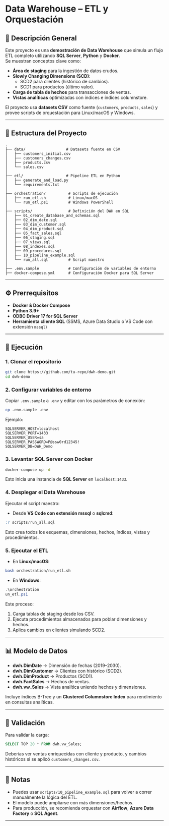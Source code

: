 # Data Warehouse – ETL y Orquestación

## 📖 Descripción General
Este proyecto es una **demostración de Data Warehouse** que simula un flujo ETL completo utilizando **SQL Server**, **Python** y **Docker**.  
Se muestran conceptos clave como:
- **Área de staging** para la ingestión de datos crudos.
- **Slowly Changing Dimensions (SCD)**:
  - SCD2 para clientes (histórico de cambios).
  - SCD1 para productos (último valor).
- **Carga de tabla de hechos** para transacciones de ventas.
- **Vistas analíticas** optimizadas con índices e índices columnstore.

El proyecto usa **datasets CSV** como fuente (`customers`, `products`, `sales`) y provee scripts de orquestación para Linux/macOS y Windows.

---

## 📂 Estructura del Proyecto
```
.
├── data/                  # Datasets fuente en CSV
│   ├── customers_initial.csv
│   ├── customers_changes.csv
│   ├── products.csv
│   └── sales.csv
│
├── etl/                   # Pipeline ETL en Python
│   ├── generate_and_load.py
│   └── requirements.txt
│
├── orchestration/          # Scripts de ejecución
│   ├── run_etl.sh          # Linux/macOS
│   └── run_etl.ps1         # Windows PowerShell
│
├── scripts/                # Definición del DWH en SQL
│   ├── 01_create_database_and_schemas.sql
│   ├── 02_dim_date.sql
│   ├── 03_dim_customer.sql
│   ├── 04_dim_product.sql
│   ├── 05_fact_sales.sql
│   ├── 06_staging.sql
│   ├── 07_views.sql
│   ├── 08_indexes.sql
│   ├── 09_procedures.sql
│   ├── 10_pipeline_example.sql
│   └── run_all.sql         # Script maestro
│
├── .env.sample             # Configuración de variables de entorno
├── docker-compose.yml      # Configuración Docker para SQL Server
```

---

## ⚙️ Prerrequisitos
- **Docker & Docker Compose**
- **Python 3.9+**
- **ODBC Driver 17 for SQL Server**
- **Herramienta cliente SQL** (SSMS, Azure Data Studio o VS Code con extensión `mssql`)

---

## 🚀 Ejecución

### 1. Clonar el repositorio
```bash
git clone https://github.com/tu-repo/dwh-demo.git
cd dwh-demo
```

### 2. Configurar variables de entorno
Copiar `.env.sample` a `.env` y editar con los parámetros de conexión:
```bash
cp .env.sample .env
```

Ejemplo:
```env
SQLSERVER_HOST=localhost
SQLSERVER_PORT=1433
SQLSERVER_USER=sa
SQLSERVER_PASSWORD=P@ssw0rd12345!
SQLSERVER_DB=DWH_Demo
```

### 3. Levantar SQL Server con Docker
```bash
docker-compose up -d
```

Esto inicia una instancia de **SQL Server** en `localhost:1433`.

### 4. Desplegar el Data Warehouse
Ejecutar el script maestro:
- Desde **VS Code con extensión mssql** o **sqlcmd**:
```sql
:r scripts/run_all.sql
```

Esto crea todos los esquemas, dimensiones, hechos, índices, vistas y procedimientos.

### 5. Ejecutar el ETL
- En **Linux/macOS**:
```bash
bash orchestration/run_etl.sh
```
- En **Windows**:
```powershell
.\orchestration
un_etl.ps1
```

Este proceso:
1. Carga tablas de staging desde los CSV.  
2. Ejecuta procedimientos almacenados para poblar dimensiones y hechos.  
3. Aplica cambios en clientes simulando SCD2.  

---

## 📊 Modelo de Datos
- **dwh.DimDate** → Dimensión de fechas (2019–2030).  
- **dwh.DimCustomer** → Clientes con histórico (SCD2).  
- **dwh.DimProduct** → Productos (SCD1).  
- **dwh.FactSales** → Hechos de ventas.  
- **dwh.vw_Sales** → Vista analítica uniendo hechos y dimensiones.  

Incluye índices B-Tree y un **Clustered Columnstore Index** para rendimiento en consultas analíticas.

---

## 🧪 Validación
Para validar la carga:
```sql
SELECT TOP 20 * FROM dwh.vw_Sales;
```

Deberías ver ventas enriquecidas con cliente y producto, y cambios históricos si se aplicó `customers_changes.csv`.

---

## 📌 Notas
- Puedes usar `scripts/10_pipeline_example.sql` para volver a correr manualmente la lógica del ETL.  
- El modelo puede ampliarse con más dimensiones/hechos.  
- Para producción, se recomienda orquestar con **Airflow**, **Azure Data Factory** o **SQL Agent**.  

---
